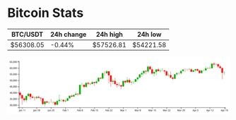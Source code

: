 # Bitcoin Stats

BTC/USDT|24h change|24h high|24h low|
|---|---|---|---|
|$56308.05|-0.44%|$57526.81|$54221.58|

<img src="./chart.svg">
